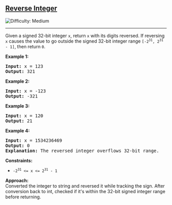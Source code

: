 <h2><a href="https://leetcode.com/problems/reverse-integer">Reverse Integer</a></h2> 
<img src='https://img.shields.io/badge/Difficulty-Medium-yellow' alt='Difficulty: Medium' />
<hr>
<p>Given a signed 32-bit integer <code>x</code>, return <code>x</code> with its digits reversed. If reversing <code>x</code> causes the value to go outside the signed 32-bit integer range <code>[-2<sup>31</sup>, 2<sup>31</sup> - 1]</code>, then return <code>0</code>.</p>

<p><strong class="example">Example 1:</strong></p>
<pre>
<strong>Input:</strong> x = 123
<strong>Output:</strong> 321
</pre>

<p><strong class="example">Example 2:</strong></p>
<pre>
<strong>Input:</strong> x = -123
<strong>Output:</strong> -321
</pre>

<p><strong class="example">Example 3:</strong></p>
<pre>
<strong>Input:</strong> x = 120
<strong>Output:</strong> 21
</pre>

<p><strong class="example">Example 4:</strong></p>
<pre>
<strong>Input:</strong> x = 1534236469
<strong>Output:</strong> 0
<strong>Explanation:</strong> The reversed integer overflows 32-bit range.
</pre>

<p><strong>Constraints:</strong></p>
<ul>
	<li><code>-2<sup>31</sup> &lt;= x &lt;= 2<sup>31</sup> - 1</code></li>
</ul>

<strong>Approach:</strong>  
Converted the integer to string and reversed it while tracking the sign. After conversion back to int, checked if it's within the 32-bit signed integer range before returning.
